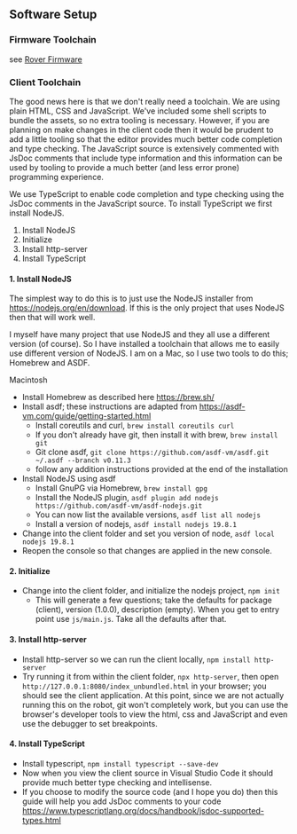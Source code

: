 ## Software Setup

### Firmware Toolchain
see [Rover Firmware](rover_firmware.md#the-rover-application)

### Client Toolchain
The good news here is that we don't really need a toolchain.  We are using plain HTML, CSS and JavaScript.  We've included some shell scripts to bundle the assets, so no extra tooling is necessary.  However, if you are planning on make changes in the client code then it would be prudent to add a little tooling so that the editor provides much better code completion and type checking.  The JavaScript source is extensively commented with JsDoc comments that include type information and this information can be used by tooling to provide a much better (and less error prone) programming experience.

We use TypeScript to enable code completion and type checking using the JsDoc comments in the JavaScript source.  To install TypeScript we first install NodeJS.

1. Install NodeJS
2. Initialize 
3. Install http-server
4. Install TypeScript

#### 1. Install NodeJS
The simplest way to do this is to just use the NodeJS installer from https://nodejs.org/en/download.  If this is the only project that uses NodeJS then that will work well.

I myself have many project that use NodeJS and they all use a different version (of course).  So I have installed a toolchain that allows me to easily use different version of NodeJS.  I am on a Mac, so I use two tools to do this; Homebrew and ASDF.

Macintosh
- Install Homebrew as described here https://brew.sh/
- Install asdf; these instructions are adapted from https://asdf-vm.com/guide/getting-started.html
  - Install coreutils and curl, `brew install coreutils curl`
  - If you don't already have git, then install it with brew, `brew install git`
  - Git clone asdf, `git clone https://github.com/asdf-vm/asdf.git ~/.asdf --branch v0.11.3`
  - follow any addition instructions provided at the end of the installation
- Install NodeJS using asdf
  - Install GnuPG via Homebrew, `brew install gpg`
  - Install the NodeJS plugin, `asdf plugin add nodejs https://github.com/asdf-vm/asdf-nodejs.git`
  - You can now list the available versions, `asdf list all nodejs`
  - Install a version of nodejs, `asdf install nodejs 19.8.1`
- Change into the client folder and set you version of node, `asdf local nodejs 19.8.1`
- Reopen the console so that changes are applied in the new console.

#### 2. Initialize
- Change into the client folder, and initialize the nodejs project, `npm init`
  - This will generate a few questions; take the defaults for package (client), version (1.0.0), description (empty).  When you get to entry point use `js/main.js`.  Take all the defaults after that.

#### 3. Install http-server
- Install http-server so we can run the client locally, `npm install http-server`
- Try running it from within the client folder, `npx http-server`, then open `http://127.0.0.1:8080/index_unbundled.html` in your browser; you should see the client application.  At this point, since we are not actually running this on the robot, git won't completely work, but you can use the browser's developer tools to view the html, css and JavaScript and even use the debugger to set breakpoints.

#### 4. Install TypeScript
- Install typescript, `npm install typescript --save-dev`
- Now when you view the client source in Visual Studio Code it should provide much better type checking and intellisense.
- If you choose to modify the source code (and I hope you do) then this guide will help you add JsDoc comments to your code https://www.typescriptlang.org/docs/handbook/jsdoc-supported-types.html
